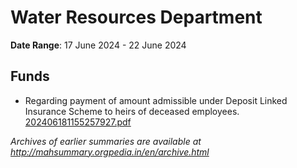 # Water Resources Department

**Date Range**: 17 June 2024 - 22 June 2024


## Funds
- Regarding payment of amount admissible under Deposit Linked Insurance Scheme to heirs of deceased employees.\
  [202406181155257927.pdf](https://gr.maharashtra.gov.in/Site/Upload/Government%20Resolutions/English/202406181155257927.pdf)


*Archives of earlier summaries are available at http://mahsummary.orgpedia.in/en/archive.html*